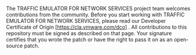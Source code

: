 The TRAFFIC EMULATOR FOR NETWORK SERVICES project team welcomes contributions from the community. Before you start working with TRAFFIC EMULATOR FOR NETWORK SERVICES, please read our Developer Certificate of Origin [https://cla.vmware.com/dco] . All contributions to this repository must be signed as described on that page. Your signature certifies that you wrote the patch or have the right to pass it on as an open-source patch.
